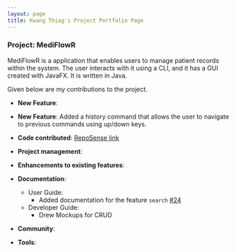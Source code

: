 ```yaml
---
layout: page
title: Kwang Thiag's Project Portfolio Page
---
```


### Project: MediFlowR

MediFlowR is a application that enables users to manage patient records within the system.
The user interacts with it using a CLI, and it has a GUI created with JavaFX. It is written in Java.

Given below are my contributions to the project.

* **New Feature**:

* **New Feature**: Added a history command that allows the user to navigate to previous commands using up/down keys.

* **Code contributed**: [RepoSense link](https://nus-cs2103-ay2324s1.github.io/tp-dashboard/?search=kwangthiag&breakdown=true)

* **Project management**:

* **Enhancements to existing features**:

* **Documentation**:
  * User Guide:
    * Added documentation for the feature `search` [\#24]()
  * Developer Guide:
    * Drew Mockups for CRUD

* **Community**:

* **Tools**:
